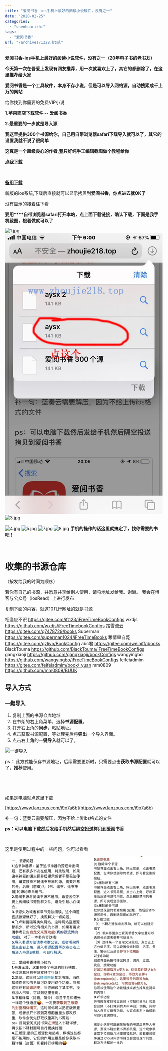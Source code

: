 ```yaml
---
title: "爱阅书香-ios手机上最好的阅读小说软件，没有之一"
date: "2020-02-25"
categories: 
  - "shenhuarizhi"
tags: 
  - "爱阅书香"
url: "/archives/1328.html"
---
```


**爱阅书香-ios手机上最好的阅读小说软件，没有之一（20年电子书的老书友）**

**今天第一次在吾爱上发现有网友推荐，用一次就喜欢上了，其它的都删除了，在这里推荐给大家**

**爱阅书香是一个工具软件，本身不存小说，但是可以导入网络源，自动搜索成千上万的网站**

给你找到你需要的免费VIP小说

**1.苹果商店下载软件 -- **爱阅书香****

**2.最重要的一步就是导入源**

**我这里提供300个书源给你，自己用自带浏览器safari下载导入就可以了，其它的设置我就不说了很简单**

**这真是一个超级良心的作者,[我](http://img-cloud.zhoujie218.top)只好纯手工编辑截图做个教程给你**

**[点我下载](http://img-cloud.zhoujie218.top/wp-content/uploads/2020/aysx.ibs)**

 

[**备用下载**](https://1drv.ms/u/s!Apykcp0nAEllrg7W4z9jOGlhdSNW?e=tjOYyp)

新版的ios系统,下载后直接就可以显示拷贝到****爱阅书香，你点进去就OK了****

没有显示的接着往下看

**要用****自带浏览器safari打开本站，点上面下载链接，确认下载，下面是我手机截图，根着做就可以了**

![1.jpg](https://ae01.alicdn.com/kf/H47a651a9bf654546b1dd1e59efcded361.jpg "1.jpg") ![2.jpg](/images/2020/02/9ace8894bfcc403a3638e5e538e199f8.jpg "2.jpg") ![3.jpg](https://ae01.alicdn.com/kf/Hf54ea6a0e0e4450caafcf97de47eaeaaw.jpg "3.jpg")

![4.jpg](https://ae01.alicdn.com/kf/H308f91af03834ed7a23a2c28de5de04aM.jpg "4.jpg") ![5.jpg](https://ae01.alicdn.com/kf/H1f26c6daaca24440bccb2e72deb2d5136.jpg "5.jpg") ![7.jpg](https://ae01.alicdn.com/kf/H1679b18a58844a25bd05b069596999f0V.jpg "7.jpg") ![8.jpg](https://ae01.alicdn.com/kf/H4f38101e9a1142d89e6381c65e6bc2d5B.jpg "8.jpg") **手机的操作的话这里就搞定了，找你需要的书吧！**

 

# 收集的书源仓库

（按发给我的时间为顺序）

若你有自己的书源，并愿意共享给别人使用，请将地址发给我。谢谢。 我会在博客与公众号（iosRead）上进行发布

复制下面的内容，就这10几行网址的就是书源

相逢应不识 https://gitee.com/ift123/iFreeTimeBookConfigs wxdjs https://github.com/wxdjs/iFreeTimebookConfigs 踏雪流云 https://gitee.com/q7478729/books Superman https://gitee.com/superman1024/iFreeTimeBooks 奪情畢自斃 https://gitee.com/qzlivn/BookConfig abc君 https://gitee.com/weiniff/ibooks BlackTouma https://github.com/BlackTouma/iFreeTimeBookConfigs gangxiaoji https://github.com/gangxiaoji/bookConfigs wangyingbo https://github.com/wangyingbo/iFreeTimeBookConfigs feifeiadmim https://gitee.com/feifeiadmim/book\_yuan mm0809 https://github.com/mm0809/BUUK

## 导入方式

### 一鍵导入

1. 复制上面的书源仓库地址
2. 在书架的右上角菜单，选择**书源配置**。
3. 打开右上角的**同步**，粘贴地址。
4. 点击获取书源配置，等处理完后将**弹出**一个导入界面。
5. 点击右上角的**一键导入**就可以了。

![一键导入](/images/2020/02/76343e6b65c57a1f2705002834bebf80.png)

ps： 此方式能保存书源地址，后续需要更新时，只需要点击**获取书源配置**就可以了，**推荐**使用。

 

 

如果是电脑就点这里下载

[https://www.lanzous.com/i9o7a6b](https://www.lanzous.com/i9o7a6b)

补一句：蓝奏云需要解压，因为不给上传ibs格式的文件

**ps：可以电脑下载然后发给手机然后隔空投送拷贝到爱阅书香**

 

这里是使用过程中的一些问题，你可以看看

![](/images/2020/02/37bc1baa608de1eef1d291211f514bb8.jpg)
